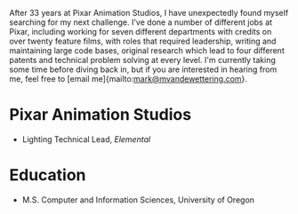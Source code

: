 After 33 years at Pixar Animation Studios, I have unexpectedly found myself searching for my next challenge.  I've done a number of different jobs at Pixar, including working for seven different departments with credits on over twenty feature films, with roles that required leadership, writing and maintaining large code bases, original research which lead to four different patents and technical problem solving at every level.  I'm currently taking some time before diving back in, but if you are interested in hearing from me, feel free to [email me]{mailto:mark@mvandewettering.com}.  

# Pixar Animation Studios
- Lighting Technical Lead, _Elemental_

# Education
- M.S. Computer and Information Sciences, University of Oregon
